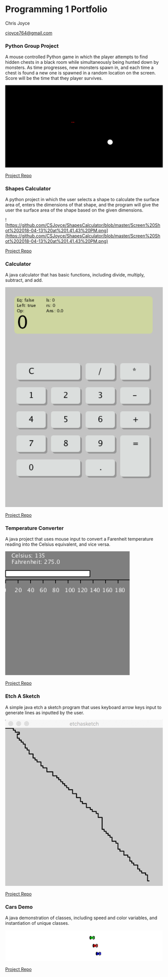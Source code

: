 # Programming  1 Portfolio
Chris Joyce

cjoyce764@gmail.com

### Python Group Project

A mouse controlled Python game in which the player attempts to find hidden chests in a black room while simultaneously being hunted down by monsters.  As time progresses, new monsters spawn in, and each time a chest is found a new one is spawned in a random location on the screen.  Score will be the time that they player survives.

![scrcap](https://github.com/CSJoyce/Lights-Game/blob/master/Screen%20Shot%202018-04-13%20at%201.30.30%20PM.png)

[Project Repo](https://github.com/CSJoyce/Lights-Game)


### Shapes Calculator

A python project in which the user selects a shape to calculate the surface area of, enters the dimensions of that shape, and the program will give the user the surface area of the shape based on the given dimensions.

![https://github.com/CSJoyce/ShapesCalculator/blob/master/Screen%20Shot%202018-04-13%20at%201.41.43%20PM.png](https://github.com/CSJoyce/ShapesCalculator/blob/master/Screen%20Shot%202018-04-13%20at%201.41.43%20PM.png)

[Project Repo](https://github.com/CSJoyce/ShapesCalculator)

### Calculator

A java calculator that has basic functions, including divide, multiply, subtract, and add.

![calc](https://github.com/CSJoyce/Calculator/blob/master/Screen%20Shot%202018-04-13%20at%201.47.20%20PM.png)

[Project Repo](https://github.com/CSJoyce/Calculator)

### Temperature Converter

A java project that uses mouse input to convert a Farenheit temperature reading into the Celsius equivalent, and vice versa.

![temp](https://github.com/CSJoyce/TempConverter/blob/master/Screen%20Shot%202018-04-13%20at%201.50.04%20PM.png)

[Project Repo](https://github.com/CSJoyce/TempConverter)

### Etch A Sketch

A simple java etch a sketch program that uses keyboard arrow keys input to generate lines as inputted by the user.

![etch](https://github.com/CSJoyce/EtchASketch/blob/master/etch.png)

[Project Repo](https://github.com/CSJoyce/EtchASketch)

### Cars Demo

A java demonstration of classes, including speed and color variables, and instantiation of unique classes.

![cars](https://github.com/CSJoyce/CarsDemo/blob/master/Screen%20Shot%202018-04-13%20at%201.55.08%20PM.png)

[Project Repo](https://github.com/CSJoyce/CarsDemo)


